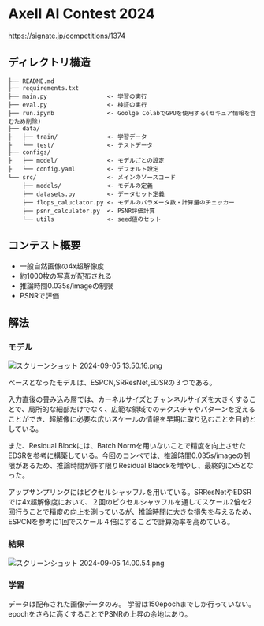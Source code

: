 # Axell AI Contest 2024
https://signate.jp/competitions/1374

## ディレクトリ構造

    ├── README.md
    ├── requirements.txt
    ├── main.py                 <- 学習の実行
    ├── eval.py                 <- 検証の実行
    ├── run.ipynb               <- Goolge ColabでGPUを使用する(セキュア情報を含むため削除)
    ├── data/
    ├   ├── train/              <- 学習データ
    ├   └── test/               <- テストデータ
    ├── configs/
    ├   ├── model/              <- モデルごとの設定
    ├   └── config.yaml         <- デフォルト設定
    └── src/                    <- メインのソースコード
        ├── models/             <- モデルの定義
        ├── datasets.py         <- データセット定義
        ├── flops_caluclator.py <- モデルのパラメータ数・計算量のチェッカー
        ├── psnr_calculator.py  <- PSNR評価計算
        └── utils               <- seed値のセット

## コンテスト概要
- 一般自然画像の4x超解像度
- 約1000枚の写真が配布される
- 推論時間0.035s/imageの制限
- PSNRで評価

## 解法
### モデル
![スクリーンショット 2024-09-05 13.50.16.png](https://qiita-image-store.s3.ap-northeast-1.amazonaws.com/0/3687042/c3f1042d-ec4d-901e-1c2f-13251cfa8f01.png)

ベースとなったモデルは、ESPCN,SRResNet,EDSRの３つである。<br>

入力直後の畳み込み層では、カーネルサイズとチャンネルサイズを大きくすることで、局所的な細部だけでなく、広範な領域でのテクスチャやパターンを捉えることができ、超解像に必要な広いスケールの情報を早期に取り込むことを目的としている。<br>

また、Residual Blockには、Batch Normを用いないことで精度を向上させたEDSRを参考に構築している。今回のコンペでは、推論時間0.035s/imageの制限があるため、推論時間が許す限りResidual Blaockを増やし、最終的にx5となった。<br>

アップサンプリングにはピクセルシャッフルを用いている。SRResNetやEDSRでは4x超解像度において、２回のピクセルシャッフルを通してスケール2倍を2回行うことで精度の向上を測っているが、推論時間に大きな損失を与えるため、ESPCNを参考に1回でスケール４倍にすることで計算効率を高めている。



### 結果
![スクリーンショット 2024-09-05 14.00.54.png](https://qiita-image-store.s3.ap-northeast-1.amazonaws.com/0/3687042/9d789ffc-469d-ba77-0959-f595e95d66be.png)


### 学習
データは配布された画像データのみ。
学習は150epochまでしか行っていない。epochをさらに高くすることでPSNRの上昇の余地はあり。
